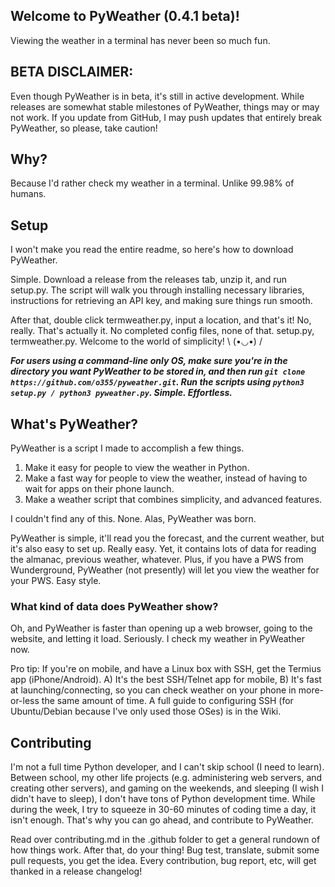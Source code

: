 ## Welcome to PyWeather (0.4.1 beta)!
Viewing the weather in a terminal has never been so much fun.

## BETA DISCLAIMER:
Even though PyWeather is in beta, it's still in active development. While releases are somewhat stable milestones of PyWeather, things may or may not work. If you update from GitHub, I may push updates that entirely break PyWeather, so please, take caution!

## Why?
Because I'd rather check my weather in a terminal. Unlike 99.98% of humans.

## Setup
I won't make you read the entire readme, so here's how to download PyWeather.

Simple. Download a release from the releases tab, unzip it, and run setup.py. The script will walk you through installing necessary libraries, instructions for retrieving an API key, and making sure things run smooth.

After that, double click termweather.py, input a location, and that's it! No, really. That's actually it. No completed config files, none of that. setup.py, termweather.py. Welcome to the world of simplicity! \ (•◡•) /

***For users using a command-line only OS, make sure you're in the directory you want PyWeather to be stored in, and then run `git clone https://github.com/o355/pyweather.git`. Run the scripts using `python3 setup.py / python3 pyweather.py`. Simple. Effortless.***

## What's PyWeather?
PyWeather is a script I made to accomplish a few things.

1. Make it easy for people to view the weather in Python.
2. Make a fast way for people to view the weather, instead of having to wait for apps on their phone launch.
3. Make a weather script that combines simplicity, and advanced features.

I couldn't find any of this. None. Alas, PyWeather was born.

PyWeather is simple, it'll read you the forecast, and the current weather, but it's also easy to set up. Really easy. Yet, it contains lots of data for reading the almanac, previous weather, whatever. Plus, if you have a PWS from Wunderground, PyWeather (not presently) will let you view the weather for your PWS. Easy style.

### What kind of data does PyWeather show?

Oh, and PyWeather is faster than opening up a web browser, going to the website, and letting it load. Seriously. I check my weather in PyWeather now.

Pro tip: If you're on mobile, and have a Linux box with SSH, get the Termius app (iPhone/Android). A) It's the best SSH/Telnet app for mobile, B) It's fast at launching/connecting, so you can check weather on your phone in more-or-less the same amount of time. A full guide to configuring SSH (for Ubuntu/Debian because I've only used those OSes) is in the Wiki.

## Contributing
I'm not a full time Python developer, and I can't skip school (I need to learn). Between school, my other life projects (e.g. administering web servers, and creating other servers), and gaming on the weekends, and sleeping (I wish I didn't have to sleep), I don't have tons of Python development time. While during the week, I try to squeeze in 30-60 minutes of coding time a day, it isn't enough. That's why you can go ahead, and contribute to PyWeather.

Read over contributing.md in the .github folder to get a general rundown of how things work. After that, do your thing! Bug test, translate, submit some pull requests, you get the idea. Every contribution, bug report, etc, will get thanked in a release changelog!
